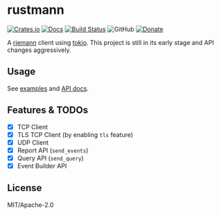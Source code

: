 # rustmann

[![Crates.io](https://img.shields.io/crates/v/rustmann.svg)](https://crates.io/crates/rustmann)
[![Docs](https://docs.rs/rustmann/badge.svg)](https://docs.rs/crate/rustmann/)
[![Build Status](https://travis-ci.org/sunng87/rustmann.svg?branch=master)](https://travis-ci.org/sunng87/rustmann)
![GitHub](https://img.shields.io/github/license/sunng87/rustmann.svg)
[![Donate](https://img.shields.io/badge/donate-liberapay-yellow.svg)](https://liberapay.com/Sunng/donate)

A [riemann](https://riemann.io/) client using
[tokio](https://tokio.rs). This project is still in its early
stage and API changes aggressively.

## Usage

See
[examples](https://github.com/sunng87/rustmann/tree/master/examples)
and [API docs](https://docs.rs/crate/rustmann/).

## Features & TODOs

- [x] TCP Client
- [x] TLS TCP Client (by enabling `tls` feature)
- [x] UDP Client
- [x] Report API (`send_events`)
- [x] Query API (`send_query`)
- [x] Event Builder API

## License

MIT/Apache-2.0
